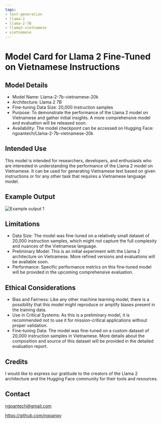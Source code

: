 ```yaml
---
tags:
- text-generation
- llama-2
- llama-2-7B
- llama2-vietnamese
- vietnamese
---
```

# Model Card for Llama 2 Fine-Tuned on Vietnamese Instructions

## Model Details
- Model Name: Llama-2-7b-vietnamese-20k
- Architecture: Llama 2 7B
- Fine-tuning Data Size: 20,000 instruction samples
- Purpose: To demonstrate the performance of the Llama 2 model on Vietnamese and gather initial insights. A more comprehensive model and evaluation will be released soon.
- Availability: The model checkpoint can be accessed on Hugging Face: ngoantech/Llama-2-7b-vietnamese-20k

## Intended Use
This model is intended for researchers, developers, and enthusiasts who are interested in understanding the performance of the Llama 2 model on Vietnamese. It can be used for generating Vietnamese text based on given instructions or for any other task that requires a Vietnamese language model.

## Example Output 
![Example output 1](exp_1.png "Example output 1")


## Limitations
- Data Size: The model was fine-tuned on a relatively small dataset of 20,000 instruction samples, which might not capture the full complexity and nuances of the Vietnamese language.
- Preliminary Model: This is an initial experiment with the Llama 2 architecture on Vietnamese. More refined versions and evaluations will be available soon.
- Performance:
Specific performance metrics on this fine-tuned model will be provided in the upcoming comprehensive evaluation.

## Ethical Considerations
- Bias and Fairness: Like any other machine learning model, there is a possibility that this model might reproduce or amplify biases present in the training data.
- Use in Critical Systems: As this is a preliminary model, it is recommended not to use it for mission-critical applications without proper validation.
- Fine-tuning Data:
The model was fine-tuned on a custom dataset of 20,000 instruction samples in Vietnamese. More details about the composition and source of this dataset will be provided in the detailed evaluation report.



## Credits
I would like to express our gratitude to the creators of the Llama 2 architecture and the Hugging Face community for their tools and resources.

## Contact
ngoantech@gmail.com

https://github.com/ngoanpv